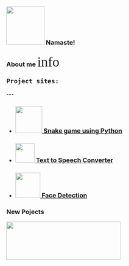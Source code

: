 <h3 align = "left" >
  <img src = "https://i.pinimg.com/originals/d7/bd/f1/d7bdf125ad47c0a85af91b082478a28d.gif" width = 100 height = 100 /> Namaste!
</h3>
<link rel="stylesheet" href="https://fonts.googleapis.com/icon?family=Material+Icons">
<style>
.btn {
  background-color: DodgerBlue;
  border: none;
  color: white;
  padding: 5px 10px;
  font-size: 16px;
  cursor: pointer;
}
/* Darker background on mouse-over */
.btn:hover {
  background-color: RoyalBlue;
}
.material-icons {
  font-family: 'Material Icons';
  font-weight: normal;
  font-style: normal;
  font-size: 24px;  
  display: inline-block;
  line-height: 1;
  text-transform: none;
  letter-spacing: normal;
  word-wrap: normal;
  white-space: nowrap;
  direction: ltr;
  -webkit-font-smoothing: antialiased;
  text-rendering: optimizeLegibility;
  /* Support for Firefox. */
  -moz-osx-font-smoothing: grayscale;
  /* Support for IE. */
  font-feature-settings: 'liga';
}
.material-icons.md-36 { font-size: 36px; }

</style>

<h3>About me <a href="https://suhasbrao.github.io/about.html" >
  <i class="material-icons md-36">info</i></a>
</h3>

<h3><samp>Project sites:</samp></h3>
---

- <h3><img src = "https://external-content.duckduckgo.com/iu/?u=http%3A%2F%2Fbestanimations.com%2FAnimals%2FReptiles%2Fsnakes%2Fanimated-cobra-snake-gif-2.gif&f=1&nofb=1" width = 70 height = 70/><a href = "https://suhasbrao.github.io/Snake-game/">  Snake game using Python</a></h3>

- <h3><img src ="https://external-content.duckduckgo.com/iu/?u=https%3A%2F%2Fgifimage.net%2Fwp-content%2Fuploads%2F2017%2F10%2Fmicrophone-gif-12.gif&f=1&nofb=1" width = 50 height = 50 /><a href = "https://suhasbrao.github.io/Text-To-Speech/" > Text to Speech Converter</a></h3>

- <h3><img src="https://media0.giphy.com/media/rxFW7n1NU7E6bwJ5ht/giphy.gif?cid=ecf05e4744p6phdsmu8nr73m9k0rixokm92401r15rsz1r62&rid=giphy.gif&ct=g" width = 65 height = 65 /><a href = 'https://suhasbrao.github.io/FaceDetection/'> Face Detection</a></h3>
<h3> New Pojects </h3>

<p align="left">
<img 
src="https://media1.giphy.com/media/rgVLXMbhACKQ/giphy.gif?cid=790b7611576df108a8ccb326083b203ef31a3fe024cd6c5a&rid=giphy.gif&ct=g"
width = 300
height = 100
/>
</p>
